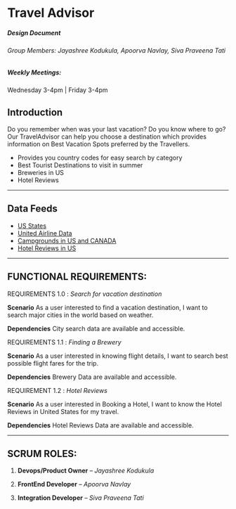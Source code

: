 # Travel Advisor  

##### Design Document

###### Group Members: Jayashree Kodukula, Apoorva Navlay, Siva Praveena Tati

##### Weekly Meetings: 
Wednesday 3-4pm | Friday 3-4pm

## Introduction  
Do you remember when was your last vacation? Do you know where to go? Our TravelAdvisor can help you choose a destination which provides information on Best Vacation Spots preferred by the Travellers.

- Provides you country codes for easy search by category 
- Best Tourist Destinations to visit in summer 
- Breweries in US
- Hotel Reviews  
---
## Data Feeds  
- [US States](https://worldpopulationreview.com/states/state-abbreviations)  
- [United Airline Data](https://data.world/adamhelsinger/united-airlines-data)
- [Campgrounds in US and CANADA](https://data.world/caroline/campgrounds)
- [Hotel Reviews in US](https://data.world/datafiniti/hotel-reviews)  

---
## FUNCTIONAL REQUIREMENTS:  
REQUIREMENTS 1.0 : *Search for vacation destination*  

**Scenario** 
As a user interested to find a vacation destination, I want to search major cities in the world based on weather. 

**Dependencies** 
City search data are available and accessible. 


REQUIREMENTS 1.1 : *Finding a Brewery*  

**Scenario**
As a user interested in knowing flight details, I want to search best possible flight fares for the trip.

**Dependencies**
Brewery Data are available and accessible. 
   
   
REQUIREMENT 1.2 : *Hotel Reviews*  

**Scenario**
As a user interested in Booking a Hotel, I want to know the Hotel Reviews in United States for my travel.

**Dependencies**
Hotel Reviews Data are available and accessible.

---

## SCRUM ROLES: 

1. **Devops/Product Owner** – *Jayashree Kodukula* 

2. **FrontEnd Developer** – *Apoorva Navlay* 

3. **Integration Developer** – *Siva Praveena Tati* 

